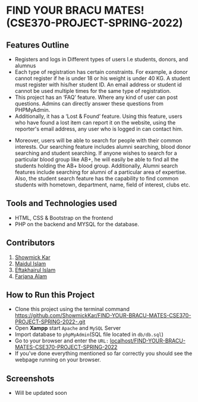 # FIND YOUR BRACU MATES! (CSE370-PROJECT-SPRING-2022)

## Features Outline

- Registers and logs in Different types of users I.e students, donors, and
  alumnus
- Each type of registration has certain constraints. For example, a donor
  cannot register if he is under 18 or his weight is under 40 KG. A student
  must register with his/her student ID. An email address or student id cannot
  be used multiple times for the same type of registration.
- This project has an ‘FAQ’ feature. Where any kind of user can post
  questions. Admins can directly answer these questions from PHPMyAdmin.
- Additionally, it has a ‘Lost & Found’ feature. Using this feature, users who
  have found a lost item can report it on the website, using the reporter's
  email address, any user who is logged in can contact him.

* Moreover, users will be able to search for people with their common
  interests. Our searching feature includes alumni searching, blood donor
  searching and student searching. If anyone wishes to search for a
  particular blood group like AB+, he will easily be able to find all the students
  holding the AB+ blood group. Additionally, Alumni search features include
  searching for alumni of a particular area of expertise. Also, the student
  search feature has the capability to find common students with hometown,
  department, name, field of interest, clubs etc.

## Tools and Technologies used

- HTML, CSS & Bootstrap on the frontend
- PHP on the backend and MYSQL for the database.

## Contributors

1. [Showmick Kar](https://github.com/ShowmickKar)
2. [Maidul Islam](https://github.com/Maidul02)
3. [Eftakhairul Islam](https://github.com/eftykhairul)
4. [Farjana Alam](https://github.com/nitu2102)

## How to Run this Project

- Clone this project using the terminal command https://github.com/ShowmickKar/FIND-YOUR-BRACU-MATES-CSE370-PROJECT-SPRING-2022-.git
- Open **Xampp** start `Apache` and `MySQL` Server
- Import database to `phpMyAdmin`(SQL file located in `db/db.sql`)
- Go to your browser and enter the `URL:` [localhost/FIND-YOUR-BRACU-MATES-CSE370-PROJECT-SPRING-2022](localhost/FIND-YOUR-BRACU-MATES-CSE370-PROJECT-SPRING-2022)
- If you've done everything mentioned so far correctly you should see the webpage running on your browser.

## Screenshots

- Will be updated soon
